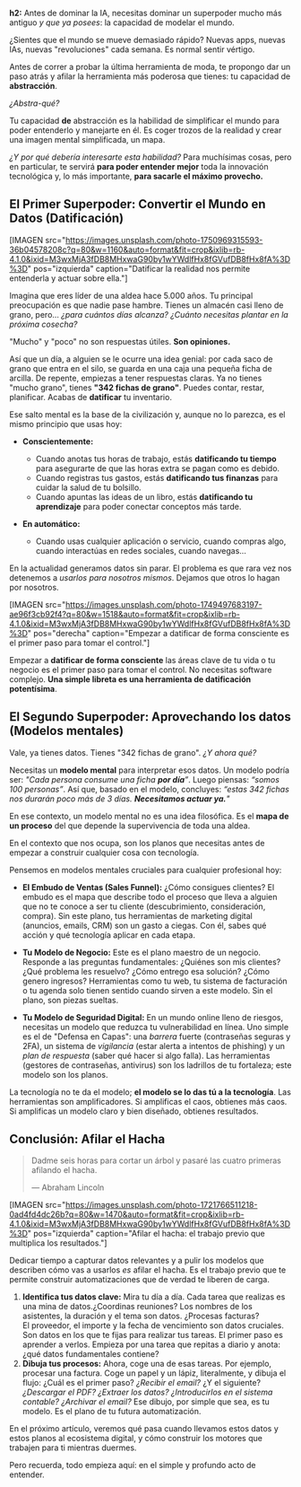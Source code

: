 
**h2:** Antes de dominar la IA, necesitas dominar un superpoder mucho más antiguo *y que ya posees*: la capacidad de modelar el mundo.

¿Sientes que el mundo se mueve demasiado rápido?
Nuevas apps, nuevas IAs, nuevas "revoluciones" cada semana. Es normal sentir vértigo.

Antes de correr a probar la última herramienta de moda, te propongo dar un paso atrás y afilar la herramienta más poderosa que tienes: tu capacidad de **abstracción**.

*¿Abstra-qué?*

Tu capacidad **de** abstracción es la habilidad de simplificar el mundo para poder entenderlo y manejarte en él. Es coger trozos de la realidad y crear una imagen mental simplificada, un mapa.

*¿Y por qué debería interesarte esta habilidad?* Para muchísimas cosas, pero en particular, te servirá **para poder entender mejor** toda la innovación tecnológica y, lo más importante, **para sacarle el máximo provecho.**

## **El Primer Superpoder: Convertir el Mundo en Datos (Datificación)**

[IMAGEN src="https://images.unsplash.com/photo-1750969315593-36b04578208c?q=80&w=1160&auto=format&fit=crop&ixlib=rb-4.1.0&ixid=M3wxMjA3fDB8MHxwaG90by1wYWdlfHx8fGVufDB8fHx8fA%3D%3D" pos="izquierda" caption="Datificar la realidad nos permite entenderla y actuar sobre ella."]

Imagina que eres líder de una aldea hace 5.000 años. Tu principal preocupación es que nadie pase hambre. Tienes un almacén casi lleno de grano, pero... *¿para cuántos días alcanza? ¿Cuánto necesitas plantar en la próxima cosecha?*

"Mucho" y "poco" no son respuestas útiles. **Son opiniones.**

Así que un día, a alguien se le ocurre una idea genial: por cada saco de grano que entra en el silo, se guarda en una caja una pequeña ficha de arcilla. De repente, empiezas a tener respuestas claras. Ya no tienes "mucho grano", tienes **"342 fichas de grano"**. Puedes contar, restar, planificar. Acabas de **datificar** tu inventario.

Ese salto mental es la base de la civilización y, aunque no lo parezca, es el mismo principio que usas hoy:

*   **Conscientemente:**
    *   Cuando anotas tus horas de trabajo, estás **datificando tu tiempo** para asegurarte de que las horas extra se pagan como es debido.
    *   Cuando registras tus gastos, estás **datificando tus finanzas** para cuidar la salud de tu bolsillo.
    *   Cuando apuntas las ideas de un libro, estás **datificando tu aprendizaje** para poder conectar conceptos más tarde.

*   **En automático:**
    *   Cuando usas cualquier aplicación o servicio, cuando compras algo, cuando interactúas en redes sociales, cuando navegas...

En la actualidad generamos datos sin parar. El problema es que rara vez nos detenemos a *usarlos para nosotros mismos*. Dejamos que otros lo hagan por nosotros.

[IMAGEN src="https://images.unsplash.com/photo-1749497683197-ae96f3cb92f4?q=80&w=1518&auto=format&fit=crop&ixlib=rb-4.1.0&ixid=M3wxMjA3fDB8MHxwaG90by1wYWdlfHx8fGVufDB8fHx8fA%3D%3D" pos="derecha" caption="Empezar a datificar de forma consciente es el primer paso para tomar el control."]

Empezar a **datificar de forma consciente** las áreas clave de tu vida o tu negocio es el primer paso para tomar el control. No necesitas software complejo. **Una simple libreta es una herramienta de datificación potentísima**.

## **El Segundo Superpoder: Aprovechando los datos (Modelos mentales)**

Vale, ya tienes datos. Tienes "342 fichas de grano". *¿Y ahora qué?*

Necesitas un **modelo mental** para interpretar esos datos. Un modelo podría ser: *"Cada persona consume una ficha **por día**”*. Luego piensas: *“somos 100 personas”*. Así que, basado en el modelo, concluyes: *“estas 342 fichas nos durarán poco más de 3 días. **Necesitamos actuar ya.**"*

En ese contexto, un modelo mental no es una idea filosófica. Es el **mapa de un proceso** del que depende la supervivencia de toda una aldea.

En el contexto que nos ocupa, son los planos que necesitas antes de empezar a construir cualquier cosa con tecnología.

Pensemos en modelos mentales cruciales para cualquier profesional hoy:

*   **El Embudo de Ventas (Sales Funnel):** ¿Cómo consigues clientes? El embudo es el mapa que describe todo el proceso que lleva a alguien que no te conoce a ser tu cliente (descubrimiento, consideración, compra). Sin este plano, tus herramientas de marketing digital (anuncios, emails, CRM) son un gasto a ciegas. Con él, sabes qué acción y qué tecnología aplicar en cada etapa.

*   **Tu Modelo de Negocio:** Este es el plano maestro de un negocio. Responde a las preguntas fundamentales: ¿Quiénes son mis clientes? ¿Qué problema les resuelvo? ¿Cómo entrego esa solución? ¿Cómo genero ingresos? Herramientas como tu web, tu sistema de facturación o tu agenda solo tienen sentido cuando sirven a este modelo. Sin el plano, son piezas sueltas.

*   **Tu Modelo de Seguridad Digital:** En un mundo online lleno de riesgos, necesitas un modelo que reduzca tu vulnerabilidad en línea. Uno simple es el de "Defensa en Capas": una *barrera* fuerte (contraseñas seguras y 2FA), un sistema de *vigilancia* (estar alerta a intentos de phishing) y un *plan de respuesta* (saber qué hacer si algo falla). Las herramientas (gestores de contraseñas, antivirus) son los ladrillos de tu fortaleza; este modelo son los planos.

La tecnología no te da el modelo; **el modelo se lo das tú a la tecnología**. Las herramientas son amplificadores. Si amplificas el caos, obtienes más caos. Si amplificas un modelo claro y bien diseñado, obtienes resultados.

## **Conclusión: Afilar el Hacha**

> Dadme seis horas para cortar un árbol y pasaré las cuatro primeras afilando el hacha.
>
> — Abraham Lincoln

[IMAGEN src="https://images.unsplash.com/photo-1721766511218-0ad4fd4dc26b?q=80&w=1470&auto=format&fit=crop&ixlib=rb-4.1.0&ixid=M3wxMjA3fDB8MHxwaG90by1wYWdlfHx8fGVufDB8fHx8fA%3D%3D" pos="izquierda" caption="Afilar el hacha: el trabajo previo que multiplica los resultados."]

Dedicar tiempo a capturar datos relevantes y a pulir los modelos que describen cómo vas a usarlos *es* afilar el hacha. Es el trabajo previo que te permite construir automatizaciones que de verdad te liberen de carga.

1.  **Identifica tus datos clave:** Mira tu día a día. Cada tarea que realizas es una mina de datos.¿Coordinas reuniones? Los nombres de los asistentes, la duración y el tema son datos. ¿Procesas facturas? El proveedor, el importe y la fecha de vencimiento son datos cruciales. Son datos en los que te fijas para realizar tus tareas. El primer paso es aprender a verlos. Empieza por una tarea que repitas a diario y anota: ¿qué datos fundamentales contiene?
2.  **Dibuja tus procesos:** Ahora, coge una de esas tareas. Por ejemplo, procesar una factura. Coge un papel y un lápiz, literalmente, y dibuja el flujo: ¿Cuál es el primer paso? *¿Recibir el email?* ¿Y el siguiente? *¿Descargar el PDF? ¿Extraer los datos? ¿Introducirlos en el sistema contable? ¿Archivar el email?* Ese dibujo, por simple que sea, es tu modelo. Es el plano de tu futura automatización.

En el próximo artículo, veremos qué pasa cuando llevamos estos datos y estos planos al ecosistema digital, y cómo construir los motores que trabajen para ti mientras duermes.

Pero recuerda, todo empieza aquí: en el simple y profundo acto de entender.